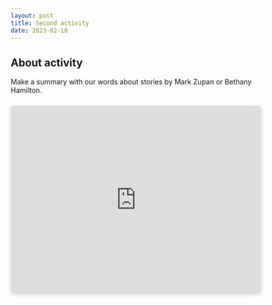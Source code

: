 ```yaml
---
layout: post
title: Second activity
date: 2023-02-10
---
```


## About activity

Make a summary with our words about stories by Mark Zupan or Bethany Hamilton.

<div style="position: relative; width: 100%; height: 0; padding-top: 75.0000%;
 padding-bottom: 0; box-shadow: 0 2px 8px 0 rgba(63,69,81,0.16); margin-top: 1.6em; margin-bottom: 0.9em; overflow: hidden;
 border-radius: 8px; will-change: transform;">
  <iframe loading="lazy" style="position: absolute; width: 100%; height: 100%; top: 0; left: 0; border: none; padding: 0;margin: 0;"
    src="https:&#x2F;&#x2F;www.canva.com&#x2F;design&#x2F;DAFaZwfUPiY&#x2F;view?embed" allowfullscreen="allowfullscreen" allow="fullscreen">
  </iframe>
</div>
<!--<a href="https:&#x2F;&#x2F;www.canva.com&#x2F;design&#x2F;DAFaZwfUPiY&#x2F;view?utm_content=DAFaZwfUPiY&amp;utm_campaign=designshare&amp;utm_medium=embeds&amp;utm_source=link" target="_blank" rel="noopener">Diseño</a> de Mateo Balza-->

